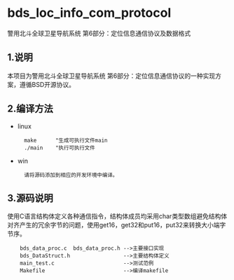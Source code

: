# bds_loc_info_com_protocol
警用北斗全球卫星导航系统 第6部分：定位信息通信协议及数据格式

## 1.说明  
 本项目为警用北斗全球卫星导航系统 第6部分：定位信息通信协议的一种实现方案，遵循BSD开源协议。

## 2.编译方法  

+ linux

		make      "生成可执行文件main  
		./main    "执行可执行文件  

+ win

		请将源码添加到相应的开发环境中编译。

## 3.源码说明  
使用C语言结构体定义各种通信指令，结构体成员均采用char类型数组避免结构体对齐产生的冗余字节的问题，使用get16，get32和put16，put32来转换大小端字节序。

		bds_data_proc.c  bds_data_proc.h -->主要接口实现  
		bds_DataStruct.h                 -->主要结构体定义  
		main_test.c                      -->测试范例    
		Makefile                         -->编译makefile
